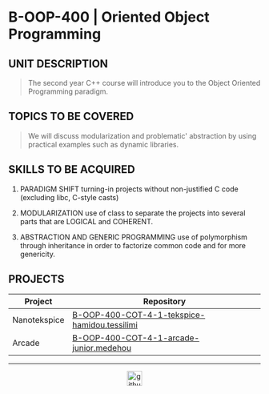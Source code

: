 # B-OOP-400 | Oriented Object Programming

## UNIT DESCRIPTION

> The second year C++ course will introduce you to the Object Oriented Programming paradigm.

## TOPICS TO BE COVERED

> We will discuss modularization and problematic' abstraction by using practical examples such as dynamic libraries.

## SKILLS TO BE ACQUIRED

1. PARADIGM SHIFT
turning-in projects without non-justified C code (excluding libc, C-style casts)

2. MODULARIZATION
use of class to separate the projects into several parts that are LOGICAL and COHERENT.

3. ABSTRACTION AND GENERIC PROGRAMMING
use of polymorphism through inheritance in order to factorize common code and for more genericity.

## PROJECTS

| Project  | Repository |
| ------------- | ------------- |
| Nanotekspice  | [B-OOP-400-COT-4-1-tekspice-hamidou.tessilimi](./B-OOP-400-COT-4-1-tekspice-hamidou.tessilimi)  |
| Arcade  | [B-OOP-400-COT-4-1-arcade-junior.medehou](./B-OOP-400-COT-4-1-arcade-junior.medehou)  |

---

<div align="center">

<a href="https://github.com/blacky-yg" target="_blank"><img src="https://cdn.jsdelivr.net/npm/simple-icons@3.0.1/icons/github.svg" alt="github.com" width="30"></a>

</div>